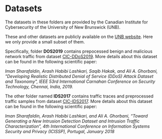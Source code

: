 # Datasets

The datasets in these folders are provided by the Canadian Institute for Cybersecurity of the University of New Brunswick (UNB). 

These and other datasets are publicly available on the [UNB website](https://www.unb.ca/cic/datasets/index.html). Here we only provide a small subset of them.

Specifically, folder **DOS2019** contains prepocessed benign and malicious network traffic from dataset [CIC-DDoS2019](https://www.unb.ca/cic/datasets/ddos-2019.html). More details about this dataset can be found in the following scientific paper:

*Iman Sharafaldin, Arash Habibi Lashkari, Saqib Hakak, and Ali A. Ghorbani, "Developing Realistic Distributed Denial of Service (DDoS) Attack Dataset and Taxonomy", IEEE 53rd International Carnahan Conference on Security Technology, Chennai, India, 2019.*

The other folder named **IDS2017** contains traffic traces and preprocessed traffic samples from dataset [CIC-IDS2017](https://www.unb.ca/cic/datasets/ids-2017.html). More details about this dataset can be found in the following scientific paper:

*Iman Sharafaldin, Arash Habibi Lashkari, and Ali A. Ghorbani, “Toward Generating a New Intrusion Detection Dataset and Intrusion Traffic Characterization”, 4th International Conference on Information Systems Security and Privacy (ICISSP), Portugal, January 2018* 